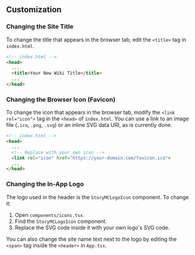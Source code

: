 ## Customization

### Changing the Site Title

To change the title that appears in the browser tab, edit the ```<title>``` tag in ```index.html```.

```html
<!-- index.html -->
<head>
  ...
  <title>Your New Wiki Title</title>
  ...
</head>
```

### Changing the Browser Icon (Favicon)

To change the icon that appears in the browser tab, modify the ```<link rel="icon">``` tag in the ```<head>``` of ```index.html```. You can use a link to an image file (```.ico```, ```.png```, ```.svg```) or an inline SVG data URI, as is currently done.

```html
<!-- index.html -->
<head>
  ...
  <!-- Replace with your own icon -->
  <link rel="icon" href="https://your-domain.com/favicon.ico">
  ...
</head>
```

### Changing the In-App Logo

The logo used in the header is the ```StoryMCLogoIcon``` component. To change it:

1.  Open ```components/icons.tsx```.
2.  Find the ```StoryMCLogoIcon``` component.
3.  Replace the SVG code inside it with your own logo's SVG code.

You can also change the site name text next to the logo by editing the ```<span>``` tag inside the ```<header>``` in ```App.tsx```.